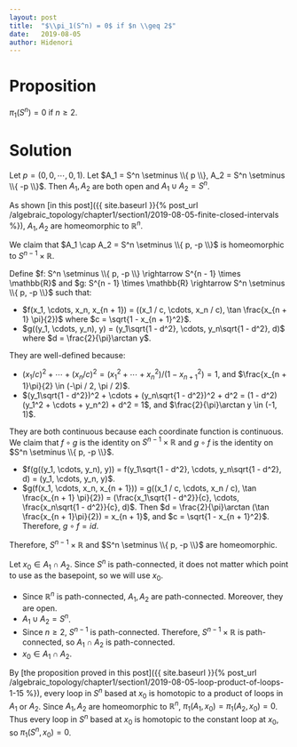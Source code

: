 ```yaml
---
layout: post
title:  "$\\pi_1(S^n) = 0$ if $n \\geq 2$"
date:   2019-08-05
author: Hidenori
---
```


# Proposition
$\pi_1(S^n) = 0$ if $n \geq 2$.

# Solution
Let $p = (0, 0, \cdots, 0, 1)$.
Let $A_1 = S^n \setminus \\{ p \\}, A_2 = S^n \setminus \\{ -p \\}$.
Then $A_1, A_2$ are both open and $A_1 \cup A_2 = S^n$.

As shown [in this post]({{ site.baseurl }}{% post_url /algebraic_topology/chapter1/section1/2019-08-05-finite-closed-intervals %}), $A_1, A_2$ are homeomorphic to $\mathbb{R}^n$.

We claim that $A_1 \cap A_2 = S^n \setminus \\{ p, -p \\}$ is homeomorphic to $S^{n - 1} \times \mathbb{R}$.

Define $f: S^n \setminus \\{ p, -p \\} \rightarrow S^{n - 1} \times \mathbb{R}$ and $g: S^{n - 1} \times \mathbb{R} \rightarrow S^n \setminus \\{ p, -p \\}$ such that:

* $f(x_1, \cdots, x_n, x_{n + 1}) = ((x_1 / c, \cdots, x_n / c), \tan \frac{x_{n + 1} \pi}{2})$ where $c = \sqrt{1 - x_{n + 1}^2}$.
* $g((y_1, \cdots, y_n), y) = (y_1\sqrt{1 - d^2}, \cdots, y_n\sqrt{1 - d^2}, d)$ where $d = \frac{2}{\pi}\arctan y$.

They are well-defined because:

* $(x_1 / c)^2 + \cdots + (x_n / c)^2 = (x_1^2 + \cdots + x_n^2) / (1 - x_{n + 1}^2) = 1$, and $\frac{x_{n + 1}\pi}{2} \in (-\pi / 2, \pi / 2)$.
* $(y_1\sqrt{1 - d^2})^2 + \cdots + (y_n\sqrt{1 - d^2})^2 + d^2 = (1 - d^2)(y_1^2 + \cdots + y_n^2) + d^2 = 1$, and $\frac{2}{\pi}\arctan y \in (-1, 1)$.

They are both continuous because each coordinate function is continuous.
We claim that $f \circ g$ is the identity on $S^{n - 1} \times \mathbb{R}$ and $g \circ f$ is the identity on $S^n \setminus \\{ p, -p \\}$.

* $f(g((y_1, \cdots, y_n), y)) = f(y_1\sqrt{1 - d^2}, \cdots, y_n\sqrt{1 - d^2}, d) = (y_1, \cdots, y_n, y)$.
* $g(f(x_1, \cdots, x_n, x_{n + 1})) = g((x_1 / c, \cdots, x_n / c), \tan \frac{x_{n + 1} \pi}{2}) = (\frac{x_1\sqrt{1 - d^2}}{c}, \cdots, \frac{x_n\sqrt{1 - d^2}}{c}, d)$.
  Then $d = \frac{2}{\pi}\arctan (\tan \frac{x_{n + 1}\pi}{2}) = x_{n + 1}$, and $c = \sqrt{1 - x_{n + 1}^2}$.
  Therefore, $g \circ f = id$.
  
Therefore, $S^{n - 1} \times \mathbb{R}$ and $S^n \setminus \\{ p, -p \\}$ are homeomorphic.

Let $x_0 \in A_1 \cap A_2$.
Since $S^n$ is path-connected, it does not matter which point to use as the basepoint, so we will use $x_0$.

* Since $\mathbb{R}^n$ is path-connected, $A_1, A_2$ are path-connected.
  Moreover, they are open.
* $A_1 \cup A_2 = S^n$.
* Since $n \geq 2$, $S^{n - 1}$ is path-connected. Therefore, $S^{n - 1} \times \mathbb{R}$ is path-connected, so $A_1 \cap A_2$ is path-connected.
* $x_0 \in A_1 \cap A_2$.

By [the proposition proved in this post]({{ site.baseurl }}{% post_url /algebraic_topology/chapter1/section1/2019-08-05-loop-product-of-loops-1-15 %}), every loop in $S^n$ based at $x_0$ is homotopic to a product of loops in $A_1$ or $A_2$.
Since $A_1, A_2$ are homeomorphic to $\mathbb{R}^n$, $\pi_1(A_1, x_0) = \pi_1(A_2, x_0) = 0$.
Thus every loop in $S^n$ based at $x_0$ is homotopic to the constant loop at $x_0$, so $\pi_1(S^n, x_0) = 0$.
